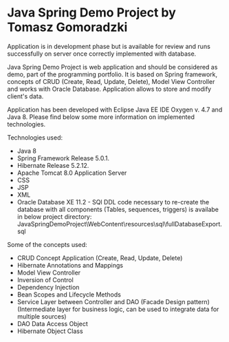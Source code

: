 # Java Spring Demo Project by Tomasz Gomoradzki

Application is in development phase but is available for review and runs successfully on server once correctly implemented with database.

Java Spring Demo Project is web application and should be considered as demo, part of the programming portfolio. It is based on Spring framework, concepts of CRUD (Create, Read, Update, Delete), Model View Controller and works with Oracle Database. Application allows to store and modify client's data.

Application has been developed with Eclipse Java EE IDE Oxygen v. 4.7 and Java 8. Please find below some more information on implemented technologies.

Technologies used:

- Java 8
- Spring Framework Release 5.0.1.
- Hibernate Release 5.2.12.
- Apache Tomcat 8.0 Application Server
- CSS
- JSP
- XML
- Oracle Database XE 11.2 - SQl DDL code necessary to re-create the database with all components (Tables, sequences, triggers) is 	availabe in below project directory:
	JavaSpringDemoProject\WebContent\resources\sql\fullDatabaseExport.sql


Some of the concepts used:

- CRUD Concept Application (Create, Read, Update, Delete)
- Hibernate Annotations and Mappings
- Model View Controller
- Inversion of Control
- Dependency Injection
- Bean Scopes and Lifecycle Methods
- Service Layer between Controller and DAO (Facade Design pattern) (Intermediate layer for business logic, can be used to   	integrate data for multiple sources)
- DAO Data Access Object
- Hibernate Object Class


